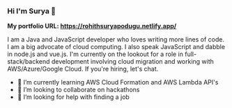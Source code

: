 ### Hi I'm Surya 👋

**My portfolio URL: https://rohithsuryapodugu.netlify.app/**

I am a Java and JavaScript developer who loves writing more lines of code. I am a big advocate of cloud computing.
I also speak JavaScript and dabble in node.js and vue.js.
I'm currently on the lookout for a role in full-stack/backend development involving cloud migration and working with AWS/Azure/Google Cloud. If you're hiring, let's chat.

- 🌱 I’m currently learning AWS Cloud Formation and AWS Lambda API's
- 👯 I’m looking to collaborate on hackathons
- 🤔 I’m looking for help with finding a job

